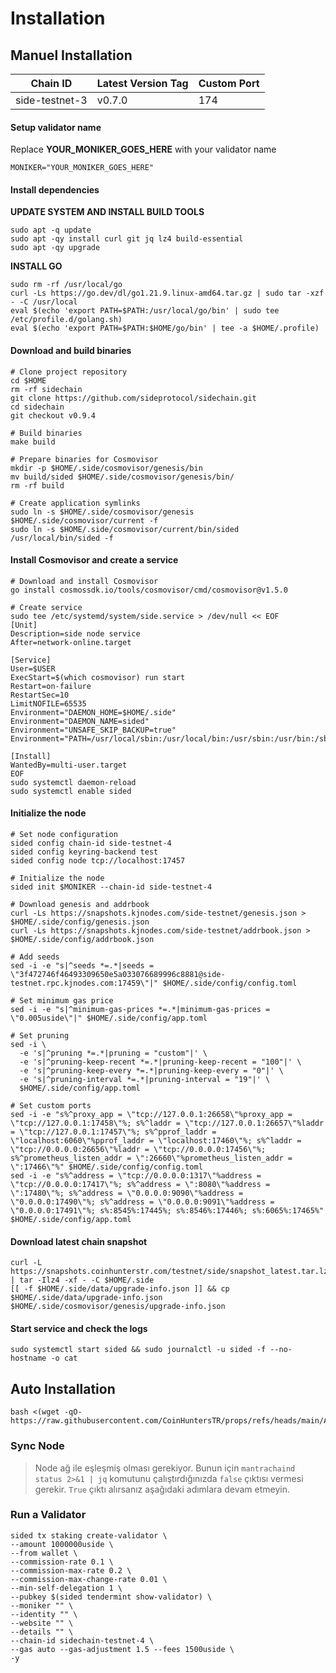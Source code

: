 # Installation

## Manuel Installation

| Chain ID       | Latest Version Tag | Custom Port |
| -------------- | ------------------ | ----------- |
| side-testnet-3 | v0.7.0             | 174         |

#### Setup validator name <a href="#setup-validator-name" id="setup-validator-name"></a>

Replace **YOUR\_MONIKER\_GOES\_HERE** with your validator name

```
MONIKER="YOUR_MONIKER_GOES_HERE"
```

#### Install dependencies <a href="#install-dependencies" id="install-dependencies"></a>

**UPDATE SYSTEM AND INSTALL BUILD TOOLS**

```
sudo apt -q update
sudo apt -qy install curl git jq lz4 build-essential
sudo apt -qy upgrade
```

**INSTALL GO**

```
sudo rm -rf /usr/local/go
curl -Ls https://go.dev/dl/go1.21.9.linux-amd64.tar.gz | sudo tar -xzf - -C /usr/local
eval $(echo 'export PATH=$PATH:/usr/local/go/bin' | sudo tee /etc/profile.d/golang.sh)
eval $(echo 'export PATH=$PATH:$HOME/go/bin' | tee -a $HOME/.profile)
```

#### Download and build binaries <a href="#download-and-build-binaries" id="download-and-build-binaries"></a>

```
# Clone project repository
cd $HOME
rm -rf sidechain
git clone https://github.com/sideprotocol/sidechain.git
cd sidechain
git checkout v0.9.4

# Build binaries
make build

# Prepare binaries for Cosmovisor
mkdir -p $HOME/.side/cosmovisor/genesis/bin
mv build/sided $HOME/.side/cosmovisor/genesis/bin/
rm -rf build

# Create application symlinks
sudo ln -s $HOME/.side/cosmovisor/genesis $HOME/.side/cosmovisor/current -f
sudo ln -s $HOME/.side/cosmovisor/current/bin/sided /usr/local/bin/sided -f
```

#### Install Cosmovisor and create a service <a href="#install-cosmovisor-and-create-a-service" id="install-cosmovisor-and-create-a-service"></a>

```
# Download and install Cosmovisor
go install cosmossdk.io/tools/cosmovisor/cmd/cosmovisor@v1.5.0

# Create service
sudo tee /etc/systemd/system/side.service > /dev/null << EOF
[Unit]
Description=side node service
After=network-online.target

[Service]
User=$USER
ExecStart=$(which cosmovisor) run start
Restart=on-failure
RestartSec=10
LimitNOFILE=65535
Environment="DAEMON_HOME=$HOME/.side"
Environment="DAEMON_NAME=sided"
Environment="UNSAFE_SKIP_BACKUP=true"
Environment="PATH=/usr/local/sbin:/usr/local/bin:/usr/sbin:/usr/bin:/sbin:/bin:/usr/games:/usr/local/games:/snap/bin:$HOME/.side/cosmovisor/current/bin"

[Install]
WantedBy=multi-user.target
EOF
sudo systemctl daemon-reload
sudo systemctl enable sided
```

#### Initialize the node <a href="#initialize-the-node" id="initialize-the-node"></a>

```
# Set node configuration
sided config chain-id side-testnet-4
sided config keyring-backend test
sided config node tcp://localhost:17457

# Initialize the node
sided init $MONIKER --chain-id side-testnet-4

# Download genesis and addrbook
curl -Ls https://snapshots.kjnodes.com/side-testnet/genesis.json > $HOME/.side/config/genesis.json
curl -Ls https://snapshots.kjnodes.com/side-testnet/addrbook.json > $HOME/.side/config/addrbook.json

# Add seeds
sed -i -e "s|^seeds *=.*|seeds = \"3f472746f46493309650e5a033076689996c8881@side-testnet.rpc.kjnodes.com:17459\"|" $HOME/.side/config/config.toml

# Set minimum gas price
sed -i -e "s|^minimum-gas-prices *=.*|minimum-gas-prices = \"0.005uside\"|" $HOME/.side/config/app.toml

# Set pruning
sed -i \
  -e 's|^pruning *=.*|pruning = "custom"|' \
  -e 's|^pruning-keep-recent *=.*|pruning-keep-recent = "100"|' \
  -e 's|^pruning-keep-every *=.*|pruning-keep-every = "0"|' \
  -e 's|^pruning-interval *=.*|pruning-interval = "19"|' \
  $HOME/.side/config/app.toml

# Set custom ports
sed -i -e "s%^proxy_app = \"tcp://127.0.0.1:26658\"%proxy_app = \"tcp://127.0.0.1:17458\"%; s%^laddr = \"tcp://127.0.0.1:26657\"%laddr = \"tcp://127.0.0.1:17457\"%; s%^pprof_laddr = \"localhost:6060\"%pprof_laddr = \"localhost:17460\"%; s%^laddr = \"tcp://0.0.0.0:26656\"%laddr = \"tcp://0.0.0.0:17456\"%; s%^prometheus_listen_addr = \":26660\"%prometheus_listen_addr = \":17466\"%" $HOME/.side/config/config.toml
sed -i -e "s%^address = \"tcp://0.0.0.0:1317\"%address = \"tcp://0.0.0.0:17417\"%; s%^address = \":8080\"%address = \":17480\"%; s%^address = \"0.0.0.0:9090\"%address = \"0.0.0.0:17490\"%; s%^address = \"0.0.0.0:9091\"%address = \"0.0.0.0:17491\"%; s%:8545%:17445%; s%:8546%:17446%; s%:6065%:17465%" $HOME/.side/config/app.toml
```

#### Download latest chain snapshot <a href="#download-latest-chain-snapshot" id="download-latest-chain-snapshot"></a>

```
curl -L https://snapshots.coinhunterstr.com/testnet/side/snapshot_latest.tar.lz4 | tar -Ilz4 -xf - -C $HOME/.side
[[ -f $HOME/.side/data/upgrade-info.json ]] && cp $HOME/.side/data/upgrade-info.json $HOME/.side/cosmovisor/genesis/upgrade-info.json
```

#### Start service and check the logs <a href="#start-service-and-check-the-logs" id="start-service-and-check-the-logs"></a>

```
sudo systemctl start sided && sudo journalctl -u sided -f --no-hostname -o cat
```



## Auto Installation

```
bash <(wget -qO- https://raw.githubusercontent.com/CoinHuntersTR/props/refs/heads/main/AutoInstall/side.sh)
```

### Sync Node

> Node ağ ile eşleşmiş olması gerekiyor. Bunun için `mantrachaind status 2>&1 | jq` komutunu çalıştırdığınızda `false` çıktısı vermesi gerekir. `True` çıktı alırsanız aşağıdaki adımlara devam etmeyin.

### Run a Validator

```
sided tx staking create-validator \
--amount 1000000uside \
--from wallet \
--commission-rate 0.1 \
--commission-max-rate 0.2 \
--commission-max-change-rate 0.01 \
--min-self-delegation 1 \
--pubkey $(sided tendermint show-validator) \
--moniker "" \
--identity "" \
--website "" \
--details "" \
--chain-id sidechain-testnet-4 \
--gas auto --gas-adjustment 1.5 --fees 1500uside \
-y
```
